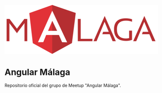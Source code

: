<img src="logo_angular2.png">

# Angular Málaga

Repositorio oficial del grupo de Meetup "Angular Málaga".
